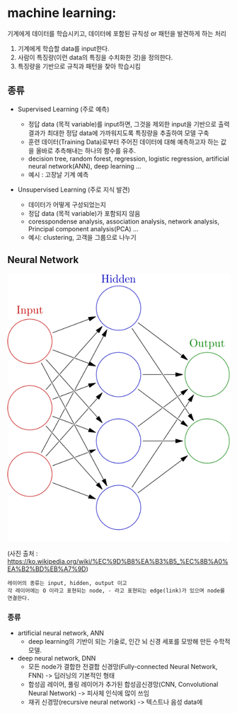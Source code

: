 
# machine learning: 

기계에게 데이터를 학습시키고, 데이터에 포함된 규칙성 or 패턴을 발견하게 하는 처리

  1) 기계에게 학습할 data를 input한다. 
  2) 사람이 특징량(이런 data의 특징을 수치화한 것)을 정의한다.
  3) 특징량을 기반으로 규칙과 패턴을 찾아 학습시킴
  
 ## 종류 
 
  - Supervised Learning (주로 예측)
    - 정답 data (목적 variable)를 input하면, 그것을 제외한 input을 기반으로 출력 결과가 최대한 정답 data에 가까워지도록 특징량을 추출하여 모델 구축
    - 훈련 데이터(Training Data)로부터 주어진 데이터에 대해 예측하고자 하는 값을 올바로 추측해내는 하나의 함수를 유추. 
    - decision tree, random forest, regression, logistic regression, artificial neural network(ANN), deep learning ...
    * 예시 : 고장날 기계 예측
    
  - Unsupervised Learning (주로 지식 발견)
    - 데이터가 어떻게 구성되었는지
    - 정답 data (목적 variable)가 포함되지 않음
    - coresspondense analysis, association analysis, network analysis, Principal component analysis(PCA) ...
    * 예시: clustering, 고객을 그룹으로 나누기
    
  
  
  
  
  
  
  
  
 ## Neural Network


![neural_network](./img/neural_network.png)

 (사진 출처 : https://ko.wikipedia.org/wiki/%EC%9D%B8%EA%B3%B5_%EC%8B%A0%EA%B2%BD%EB%A7%9D)
 
    레이어의 종류는 input, hidden, output 이고  
    각 레이어에는 O 이라고 표현되는 node, - 라고 표현되는 edge(link)가 있으며 node를 연결한다.
  
 
 
 ### 종류
 

 *  artificial neural network, ANN
    - deep learning의 기반이 되는 기술로, 인간 뇌 신경 세포를 모방해 만든 수학적 모델.
 *  deep neural network, DNN
    - 모든 node가 결합한 전결합 신경망(Fully-connected Neural Network, FNN)
     -> 딥러닝의 기본적인 형태
    - 합성곱 레이어, 풀링 레이어가 추가된 합성곱신경망(CNN, Convolutional Neural Network)
     -> 피사체 인식에 많이 쓰임
    - 재귀 신경망(recursive neural network)
     -> 텍스트나 음성 data에 
  
  
  
